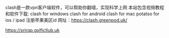   clash是一款vpn客户端软件，可以帮助你翻墙，实现科学上网
  本站包含视频教程和软件下载:
  clash for windows
  clash for android
  clash for mac
  potatso for ios / ipad
  注册苹果美区id
  网址：https://clash.greenpod.uk/

  https://srirqp.gxlficllub.uk



